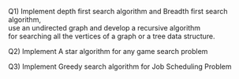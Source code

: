 Q1) Implement depth first search algorithm and Breadth first search algorithm, 
    <br/>use an undirected graph and develop a recursive algorithm 
    <br/>for searching all the vertices of a graph or a tree data structure.


Q2) Implement A star algorithm for any game search problem


Q3) Implement Greedy search algorithm for Job Scheduling Problem
